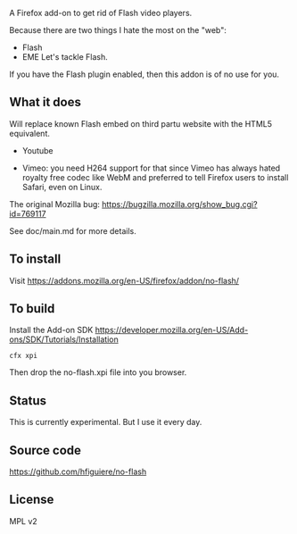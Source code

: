 A Firefox add-on to get rid of Flash video players.

Because there are two things I hate the most on the "web":
* Flash
* EME
Let's tackle Flash.

If you have the Flash plugin enabled, then this addon is of no use for
you.

## What it does

Will replace known Flash embed on third partu website with the HTML5 equivalent.

* Youtube

* Vimeo: you need H264 support for that since Vimeo has always hated
royalty free codec like WebM and preferred to tell Firefox users to
install Safari, even on Linux.

The original Mozilla bug:
https://bugzilla.mozilla.org/show_bug.cgi?id=769117

See doc/main.md for more details.

## To install

Visit https://addons.mozilla.org/en-US/firefox/addon/no-flash/

## To build

Install the Add-on SDK https://developer.mozilla.org/en-US/Add-ons/SDK/Tutorials/Installation

    cfx xpi

Then drop the no-flash.xpi file into you browser.

## Status

This is currently experimental. But I use it every day.

## Source code

https://github.com/hfiguiere/no-flash

## License

MPL v2

